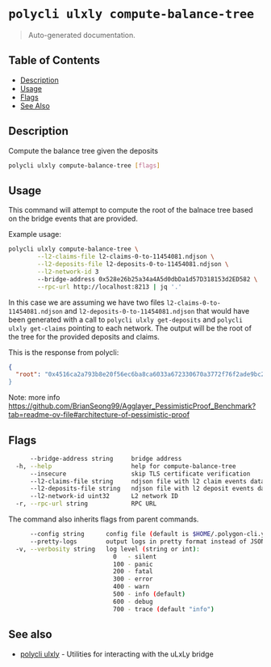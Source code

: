 # `polycli ulxly compute-balance-tree`

> Auto-generated documentation.

## Table of Contents

- [Description](#description)
- [Usage](#usage)
- [Flags](#flags)
- [See Also](#see-also)

## Description

Compute the balance tree given the deposits

```bash
polycli ulxly compute-balance-tree [flags]
```

## Usage

This command will attempt to compute the root of the balnace tree based on the bridge
events that are provided.

Example usage:

```bash
polycli ulxly compute-balance-tree \
        --l2-claims-file l2-claims-0-to-11454081.ndjson \
        --l2-deposits-file l2-deposits-0-to-11454081.ndjson \
        --l2-network-id 3
        --bridge-address 0x528e26b25a34a4A5d0dbDa1d57D318153d2ED582 \
        --rpc-url http://localhost:8213 | jq '.'
```

In this case we are assuming we have two files
`l2-claims-0-to-11454081.ndjson` and `l2-deposits-0-to-11454081.ndjson` that would have been generated
with a call to `polycli ulxly get-deposits` and `polycli ulxly get-claims` pointing to each network. The output will be the
root of the tree for the provided deposits and claims.

This is the response from polycli:

```json
{
  "root": "0x4516ca2a793b8e20f56ec6ba8ca6033a672330670a3772f76f2ade9bc2125150"",
}
```

Note: more info https://github.com/BrianSeong99/Agglayer_PessimisticProof_Benchmark?tab=readme-ov-file#architecture-of-pessimistic-proof
## Flags

```bash
      --bridge-address string     bridge address
  -h, --help                      help for compute-balance-tree
      --insecure                  skip TLS certificate verification
      --l2-claims-file string     ndjson file with l2 claim events data
      --l2-deposits-file string   ndjson file with l2 deposit events data
      --l2-network-id uint32      L2 network ID
  -r, --rpc-url string            RPC URL
```

The command also inherits flags from parent commands.

```bash
      --config string      config file (default is $HOME/.polygon-cli.yaml)
      --pretty-logs        output logs in pretty format instead of JSON (default true)
  -v, --verbosity string   log level (string or int):
                             0   - silent
                             100 - panic
                             200 - fatal
                             300 - error
                             400 - warn
                             500 - info (default)
                             600 - debug
                             700 - trace (default "info")
```

## See also

- [polycli ulxly](polycli_ulxly.md) - Utilities for interacting with the uLxLy bridge
